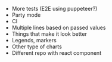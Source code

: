 * More tests (E2E using puppeteer?)
* Party mode
* CI
* Multiple lines based on passed values
* Things that make it look better
* Legends, markers
* Other type of charts
* Different repo with react component
